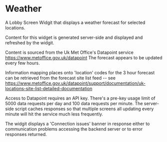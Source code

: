 Weather
=======

A Lobby Screen Widgit that displays a weather forecast for 
selected locations.

Content for this widget is generated server-side and displayed and
refreshed by the widgit.

Content is sourced from the Uk Met Office's Datapoint service <https://www.metoffice.gov.uk/datapoint>
The forecast appears to be updated every few hours.

Information mapping places onto 'location' codes for the 3 hour forecast 
can be retrieved from the forecast site list feed -- see <https://www.metoffice.gov.uk/datapoint/support/documentation/uk-locations-site-list-detailed-documentation>

Access to Datapoint requires an API key. There's a pre-key usage limit
of 5000 data requests per day and 100 data requests per minute.  The server-side
script caches responses so that multiple screens all
updating every minute will hit the service much less frequently.

The widgit displays a 'Connection issues' banner in response either to
communication problems accessing the backend server or to error
responses returned.